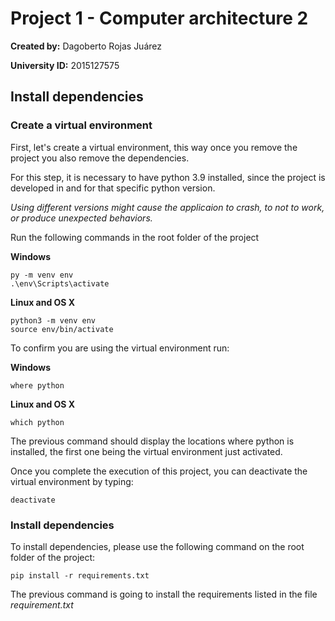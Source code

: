 # Project 1 - Computer architecture 2
**Created by:** Dagoberto Rojas Juárez

**University ID:** 2015127575

## Install dependencies

### Create a virtual environment
First, let's create a virtual environment, this way once you remove the project you also remove the dependencies.

For this step, it is necessary to have python 3.9 installed, since the project is developed in and for that specific python version.

*Using different versions might cause the applicaion to crash, to not to work, or produce unexpected behaviors.*

Run the following commands in the root folder of the project

**Windows**

    py -m venv env
    .\env\Scripts\activate

**Linux and OS X**

    python3 -m venv env
    source env/bin/activate

To confirm you are using the virtual environment run:

**Windows**

    where python

**Linux and OS X**

    which python

The previous command should display the locations where python is installed, the first one being the virtual environment just activated.

Once you complete the execution of this project, you can deactivate the virtual environment by typing:

    deactivate

### Install dependencies
To install dependencies, please use the following command on the root folder of the project:

    pip install -r requirements.txt

The previous command is going to install the requirements listed in the file *requirement.txt*
    